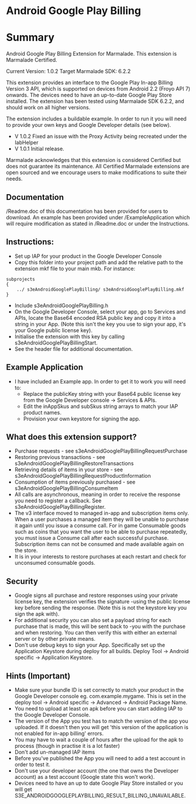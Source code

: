 # Android Google Play Billing

Summary
=======

Android Google Play Billing Extension for Marmalade. This extension is Marmalade Certified.

Current Version: 1.0.2
Target Marmalade SDK: 6.2.2

This extension provides an interface to the Google Play In-app Billing Version 3 API, which is supported on devices
from Android 2.2 (Froyo API 7) onwards. The devices need to have an up-to-date Google Play Store installed. The 
extension has been tested using Marmalade SDK 6.2.2, and should work on all higher versions.

The extension includes a buildable example. In order to run it you will need to provide your own keys and Google 
Developer details (see below).

- V 1.0.2 Fixed an issue with the Proxy Activity being recreated under the IabHelper
- V 1.0.1 Initial release. 

Marmalade acknowledges that this extension is considered Certified but does not guarantee its maintenance. All 
Certified Marmalade extensions are open sourced and we encourage users to make modifications to suite their needs.

Documentation
-------------

/Readme.doc of this documentation has been provided for users to download. An example has been provided under 
/ExampleApplication which will require modification as stated in /Readme.doc or under the Instructions.

Instructions:
-------------

- Set up IAP for your product in the Google Developer Console
- Copy this folder into your project path and add the relative path to the extension mkf file to your main mkb. For instance: 

```
subprojects
{
    ../ s3eAndroidGooglePlayBilling/ s3eAndroidGooglePlayBilling.mkf
}
```

- Include s3eAndroidGooglePlayBilling.h
- On the Google Developer Console, select your app, go to Services and APIs, locate the Base64 encoded RSA public key and 
copy it into a string in your App. (Note this isn't the key you use to sign your app, it's your Google public license 
key).
- Initialise the extension with this key by calling s3eAndroidGooglePlayBillingStart.
- See the header file for additional documentation.

Example Application
-------------------

- I have included an Example app. In order to get it to work you will need to:
    - Replace the publicKey string with your Base64 public license key from the Google Developer console -> Services & APIs.
    - Edit the inAppSkus and subSkus string arrays to match your IAP product names.
    - Provision your own keystore for signing the app.

What does this extension support?
---------------------------------

- Purchase requests - see s3eAndroidGooglePlayBillingRequestPurchase
- Restoring previous transactions - see s3eAndroidGooglePlayBillingRestoreTransactions
- Retrieving details of items in your store - see s3eAndroidGooglePlayBillingRequestProductInformation
- Consumption of items previously purchased - see s3eAndroidGooglePlayBillingConsumeItem
- All calls are asynchronous, meaning in order to receive the response you need to register a callback. 
See s3eAndroidGooglePlayBillingRegister.
- The v3 interface moved to managed in-app and subscription items only. When a user purchases a managed item they 
will be unable to purchase it again until you issue a consume call. For in game Consumable goods such as coins that 
you want the user to be able to purchase repeatedly, you must issue a Consume call after each successful purchase. 
Subscription items can not be consumed and made available again on the store.
- It is in your interests to restore purchases at each restart and check for unconsumed consumable goods.

Security
--------

- Google signs all purchase and restore responses using your private license key, the extension verifies the signature 
-using the public license key before sending the response.  (Note this is not the keystore key you sign the apk with).
- For additional security you can also set a payload string for each purchase that is made, this will be sent back to 
-you with the purchase and when restoring. You can then verify this with either an external server or by other private 
means.
- Don't use debug keys to sign your App. Specifically set up the Application Keystore during deploy for all builds. 
Deploy Tool -> Android specific -> Application Keystore. 

Hints (Important)
-----------------

- Make sure your bundle ID is set correctly to match your product in the Google Developer console eg. com.example.mygame. This is set in the deploy tool -> Android specific -> Advanced -> Android Package Name.
- You need to upload at least on apk before you can start adding IAP to the Google Developer Console.
- The version of the App you test has to match the version of the app you uploaded. If it doesn't then you will get 
'this version of the application is not enabled for in-app billing' errors.
- You may have to wait a couple of hours after the upload for the apk to process (though in practise it is a lot faster)
- Don't add un-managed IAP items
- Before you've published the App you will need to add a test account in order to test it.
- Don't use your developer account (the one that owns the Developer account) as a test account (Google state this won't work).
- Devices need to have an up to date Google Play Store installed or you will get S3E_ANDROIDGOOGLEPLAYBILLING_RESULT_BILLING_UNAVAILABLE.




